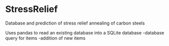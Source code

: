 # StressRelief
Database and prediction of stress relief annealing of carbon steels

Uses pandas to read an existing database into a SQLite database
-database query for items
-addition of new items
